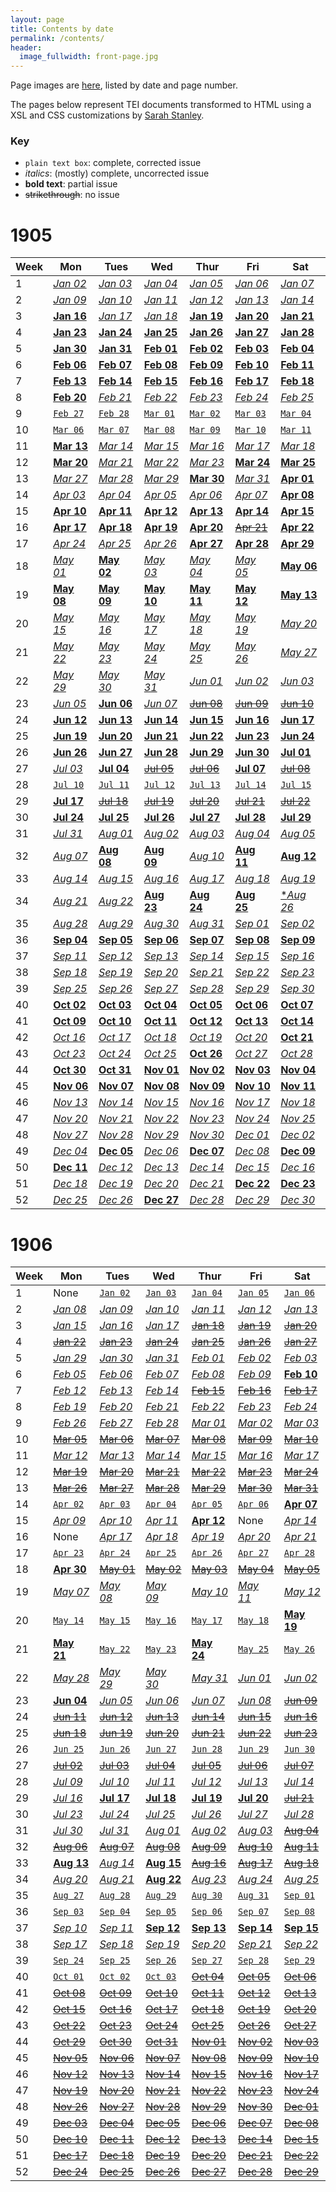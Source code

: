 ```yaml
---
layout: page
title: Contents by date
permalink: /contents/
header:
  image_fullwidth: front-page.jpg
---
```

Page images are [here](https://github.com/dig-eg-gaz/page-images), listed by date and page number.

The pages below represent TEI documents transformed to HTML using a XSL and CSS customizations by [Sarah Stanley](https://github.com/scstanley7).

### Key
- `plain text box`: complete, corrected issue
- *italics*: (mostly) complete, uncorrected issue
- **bold text**: partial issue
- ~~strikethrough~~: no issue

# 1905

Week|Mon|Tues|Wed|Thur|Fri|Sat
---|---|---|---|---|---|---
1|[*Jan 02*](https://cdn.rawgit.com/dig-eg-gaz/content/master/1905-01-02.xml)|[*Jan 03*](https://cdn.rawgit.com/dig-eg-gaz/content/master/1905-01-03.xml)|[*Jan 04*](https://cdn.rawgit.com/dig-eg-gaz/content/master/1905-01-04.xml)|[*Jan 05*](https://cdn.rawgit.com/dig-eg-gaz/content/master/1905-01-05.xml)|[*Jan 06*](https://cdn.rawgit.com/dig-eg-gaz/content/master/1905-01-06.xml)|[*Jan 07*](https://cdn.rawgit.com/dig-eg-gaz/content/master/1905-01-07.xml)
2|[*Jan 09*](https://cdn.rawgit.com/dig-eg-gaz/content/master/1905-01-09.xml)|[*Jan 10*](https://cdn.rawgit.com/dig-eg-gaz/content/master/1905-01-10.xml)|[*Jan 11*](https://cdn.rawgit.com/dig-eg-gaz/content/master/1905-01-11.xml)|[*Jan 12*](https://cdn.rawgit.com/dig-eg-gaz/content/master/1905-01-12.xml)|[*Jan 13*](https://cdn.rawgit.com/dig-eg-gaz/content/master/1905-01-13.xml)|[*Jan 14*](https://cdn.rawgit.com/dig-eg-gaz/content/master/1905-01-14.xml)
3|[**Jan 16**](https://cdn.rawgit.com/dig-eg-gaz/content/master/1905-01-16.xml)|[*Jan 17*](https://cdn.rawgit.com/dig-eg-gaz/content/master/1905-01-17.xml)|[*Jan 18*](https://cdn.rawgit.com/dig-eg-gaz/content/master/1905-01-18.xml)|[**Jan 19**](https://cdn.rawgit.com/dig-eg-gaz/content/master/1905-01-19.xml)|[**Jan 20**](https://cdn.rawgit.com/dig-eg-gaz/content/master/1905-01-20.xml)|[**Jan 21**](https://cdn.rawgit.com/dig-eg-gaz/content/master/1905-01-21.xml)
4|[**Jan 23**](https://cdn.rawgit.com/dig-eg-gaz/content/master/1905-01-23.xml)|[**Jan 24**](https://cdn.rawgit.com/dig-eg-gaz/content/master/1905-01-24.xml)|[**Jan 25**](https://cdn.rawgit.com/dig-eg-gaz/content/master/1905-01-25.xml)|[**Jan 26**](https://cdn.rawgit.com/dig-eg-gaz/content/master/1905-01-26.xml)|[**Jan 27**](https://cdn.rawgit.com/dig-eg-gaz/content/master/1905-01-27.xml)|[**Jan 28**](https://cdn.rawgit.com/dig-eg-gaz/content/master/1905-01-28.xml)
5|[**Jan 30**](https://cdn.rawgit.com/dig-eg-gaz/content/master/1905-01-30.xml)|[**Jan 31**](https://cdn.rawgit.com/dig-eg-gaz/content/master/1905-01-31.xml)|[**Feb 01**](https://cdn.rawgit.com/dig-eg-gaz/content/master/1905-02-01.xml)|[**Feb 02**](https://cdn.rawgit.com/dig-eg-gaz/content/master/1905-02-02.xml)|[**Feb 03**](https://cdn.rawgit.com/dig-eg-gaz/content/master/1905-02-03.xml)|[**Feb 04**](https://cdn.rawgit.com/dig-eg-gaz/content/master/1905-02-04.xml)
6|[**Feb 06**](https://cdn.rawgit.com/dig-eg-gaz/content/master/1905-02-06.xml)|[**Feb 07**](https://cdn.rawgit.com/dig-eg-gaz/content/master/1905-02-07.xml)|[**Feb 08**](https://cdn.rawgit.com/dig-eg-gaz/content/master/1905-02-08.xml)|[**Feb 09**](https://cdn.rawgit.com/dig-eg-gaz/content/master/1905-02-09.xml)|[**Feb 10**](https://cdn.rawgit.com/dig-eg-gaz/content/master/1905-02-10.xml)|[**Feb 11**](https://cdn.rawgit.com/dig-eg-gaz/content/master/1905-02-11.xml)
7|[**Feb 13**](https://cdn.rawgit.com/dig-eg-gaz/content/master/1905-02-13.xml)|[**Feb 14**](https://cdn.rawgit.com/dig-eg-gaz/content/master/1905-02-14.xml)|[**Feb 15**](https://cdn.rawgit.com/dig-eg-gaz/content/master/1905-02-15.xml)|[**Feb 16**](https://cdn.rawgit.com/dig-eg-gaz/content/master/1905-02-16.xml)|[**Feb 17**](https://cdn.rawgit.com/dig-eg-gaz/content/master/1905-02-17.xml)|[**Feb 18**](https://cdn.rawgit.com/dig-eg-gaz/content/master/1905-02-18.xml)
8|[**Feb 20**](https://cdn.rawgit.com/dig-eg-gaz/content/master/1905-02-20.xml)|[*Feb 21*](https://cdn.rawgit.com/dig-eg-gaz/content/master/1905-02-21.xml)|[*Feb 22*](https://cdn.rawgit.com/dig-eg-gaz/content/master/1905-02-22.xml)|[*Feb 23*](https://cdn.rawgit.com/dig-eg-gaz/content/master/1905-02-23.xml)|[*Feb 24*](https://cdn.rawgit.com/dig-eg-gaz/content/master/1905-02-24.xml)|[*Feb 25*](https://cdn.rawgit.com/dig-eg-gaz/content/master/1905-02-25.xml)
9|[`Feb 27`](https://cdn.rawgit.com/dig-eg-gaz/content/master/1905-02-27.xml)|[`Feb 28`](https://cdn.rawgit.com/dig-eg-gaz/content/master/1905-02-28.xml)|[`Mar 01`](https://cdn.rawgit.com/dig-eg-gaz/content/master/1905-03-01.xml)|[`Mar 02`](https://cdn.rawgit.com/dig-eg-gaz/content/master/1905-03-02.xml)|[`Mar 03`](https://cdn.rawgit.com/dig-eg-gaz/content/master/1905-03-03.xml)|[`Mar 04`](https://cdn.rawgit.com/dig-eg-gaz/content/master/1905-03-04.xml)
10|[`Mar 06`](https://cdn.rawgit.com/dig-eg-gaz/content/master/1905-03-06.xml)|[`Mar 07`](https://cdn.rawgit.com/dig-eg-gaz/content/master/1905-03-07.xml)|[`Mar 08`](https://cdn.rawgit.com/dig-eg-gaz/content/master/1905-03-08.xml)|[`Mar 09`](https://cdn.rawgit.com/dig-eg-gaz/content/master/1905-03-09.xml)|[`Mar 10`](https://cdn.rawgit.com/dig-eg-gaz/content/master/1905-03-10.xml)|[`Mar 11`](https://cdn.rawgit.com/dig-eg-gaz/content/master/1905-03-11.xml)
11|[**Mar 13**](https://cdn.rawgit.com/dig-eg-gaz/content/master/1905-03-13.xml)|[*Mar 14*](https://cdn.rawgit.com/dig-eg-gaz/content/master/1905-03-14.xml)|[*Mar 15*](https://cdn.rawgit.com/dig-eg-gaz/content/master/1905-03-15.xml)|[*Mar 16*](https://cdn.rawgit.com/dig-eg-gaz/content/master/1905-03-16.xml)|[*Mar 17*](https://cdn.rawgit.com/dig-eg-gaz/content/master/1905-03-17.xml)|[*Mar 18*](https://cdn.rawgit.com/dig-eg-gaz/content/master/1905-03-18.xml)
12|[**Mar 20**](https://cdn.rawgit.com/dig-eg-gaz/content/master/1905-03-20.xml)|[*Mar 21*](https://cdn.rawgit.com/dig-eg-gaz/content/master/1905-03-21.xml)|[*Mar 22*](https://cdn.rawgit.com/dig-eg-gaz/content/master/1905-03-22.xml)|[*Mar 23*](https://cdn.rawgit.com/dig-eg-gaz/content/master/1905-03-23.xml)|[**Mar 24**](https://cdn.rawgit.com/dig-eg-gaz/content/master/1905-03-24.xml)|[**Mar 25**](https://cdn.rawgit.com/dig-eg-gaz/content/master/1905-03-25.xml)
13|[*Mar 27*](https://cdn.rawgit.com/dig-eg-gaz/content/master/1905-03-27.xml)|[*Mar 28*](https://cdn.rawgit.com/dig-eg-gaz/content/master/1905-03-28.xml)|[*Mar 29*](https://cdn.rawgit.com/dig-eg-gaz/content/master/1905-03-29.xml)|[**Mar 30**](https://cdn.rawgit.com/dig-eg-gaz/content/master/1905-03-30.xml)|[*Mar 31*](https://cdn.rawgit.com/dig-eg-gaz/content/master/1905-03-31.xml)|[**Apr 01**](https://cdn.rawgit.com/dig-eg-gaz/content/master/1905-04-01.xml)
14|[*Apr 03*](https://cdn.rawgit.com/dig-eg-gaz/content/master/1905-04-03.xml)|[*Apr 04*](https://cdn.rawgit.com/dig-eg-gaz/content/master/1905-04-04.xml)|[*Apr 05*](https://cdn.rawgit.com/dig-eg-gaz/content/master/1905-04-05.xml)|[*Apr 06*](https://cdn.rawgit.com/dig-eg-gaz/content/master/1905-04-06.xml)|[*Apr 07*](https://cdn.rawgit.com/dig-eg-gaz/content/master/1905-04-07.xml)|[**Apr 08**](https://cdn.rawgit.com/dig-eg-gaz/content/master/1905-04-08.xml)
15|[**Apr 10**](https://cdn.rawgit.com/dig-eg-gaz/content/master/1905-04-10.xml)|[**Apr 11**](https://cdn.rawgit.com/dig-eg-gaz/content/master/1905-04-11.xml)|[**Apr 12**](https://cdn.rawgit.com/dig-eg-gaz/content/master/1905-04-12.xml)|[**Apr 13**](https://cdn.rawgit.com/dig-eg-gaz/content/master/1905-04-13.xml)|[**Apr 14**](https://cdn.rawgit.com/dig-eg-gaz/content/master/1905-04-14.xml)|[**Apr 15**](https://cdn.rawgit.com/dig-eg-gaz/content/master/1905-04-15.xml)
16|[**Apr 17**](https://cdn.rawgit.com/dig-eg-gaz/content/master/1905-04-17.xml)|[**Apr 18**](https://cdn.rawgit.com/dig-eg-gaz/content/master/1905-04-18.xml)|[**Apr 19**](https://cdn.rawgit.com/dig-eg-gaz/content/master/1905-04-19.xml)|[**Apr 20**](https://cdn.rawgit.com/dig-eg-gaz/content/master/1905-04-20.xml)|[~~Apr 21~~](https://cdn.rawgit.com/dig-eg-gaz/content/master/1905-04-21.xml)|[**Apr 22**](https://cdn.rawgit.com/dig-eg-gaz/content/master/1905-04-22.xml)
17|[*Apr 24*](https://cdn.rawgit.com/dig-eg-gaz/content/master/1905-04-24.xml)|[*Apr 25*](https://cdn.rawgit.com/dig-eg-gaz/content/master/1905-04-25.xml)|[*Apr 26*](https://cdn.rawgit.com/dig-eg-gaz/content/master/1905-04-26.xml)|[**Apr 27**](https://cdn.rawgit.com/dig-eg-gaz/content/master/1905-04-27.xml)|[**Apr 28**](https://cdn.rawgit.com/dig-eg-gaz/content/master/1905-04-28.xml)|[**Apr 29**](https://cdn.rawgit.com/dig-eg-gaz/content/master/1905-04-29.xml)
18|[*May 01*](https://cdn.rawgit.com/dig-eg-gaz/content/master/1905-05-01.xml)|[**May 02**](https://cdn.rawgit.com/dig-eg-gaz/content/master/1905-05-02.xml)|[*May 03*](https://cdn.rawgit.com/dig-eg-gaz/content/master/1905-05-03.xml)|[*May 04*](https://cdn.rawgit.com/dig-eg-gaz/content/master/1905-05-04.xml)|[*May 05*](https://cdn.rawgit.com/dig-eg-gaz/content/master/1905-05-05.xml)|[**May 06**](https://cdn.rawgit.com/dig-eg-gaz/content/master/1905-05-06.xml)
19|[**May 08**](https://cdn.rawgit.com/dig-eg-gaz/content/master/1905-05-08.xml)|[**May 09**](https://cdn.rawgit.com/dig-eg-gaz/content/master/1905-05-09.xml)|[**May 10**](https://cdn.rawgit.com/dig-eg-gaz/content/master/1905-05-10.xml)|[**May 11**](https://cdn.rawgit.com/dig-eg-gaz/content/master/1905-05-11.xml)|[**May 12**](https://cdn.rawgit.com/dig-eg-gaz/content/master/1905-05-12.xml)|[**May 13**](https://cdn.rawgit.com/dig-eg-gaz/content/master/1905-05-13.xml)
20|[*May 15*](https://cdn.rawgit.com/dig-eg-gaz/content/master/1905-05-15.xml)|[*May 16*](https://cdn.rawgit.com/dig-eg-gaz/content/master/1905-05-16.xml)|[*May 17*](https://cdn.rawgit.com/dig-eg-gaz/content/master/1905-05-17.xml)|[*May 18*](https://cdn.rawgit.com/dig-eg-gaz/content/master/1905-05-18.xml)|[*May 19*](https://cdn.rawgit.com/dig-eg-gaz/content/master/1905-05-19.xml)|[*May 20*](https://cdn.rawgit.com/dig-eg-gaz/content/master/1905-05-20.xml)
21|[*May 22*](https://cdn.rawgit.com/dig-eg-gaz/content/master/1905-05-22.xml)|[*May 23*](https://cdn.rawgit.com/dig-eg-gaz/content/master/1905-05-23.xml)|[*May 24*](https://cdn.rawgit.com/dig-eg-gaz/content/master/1905-05-24.xml)|[*May 25*](https://cdn.rawgit.com/dig-eg-gaz/content/master/1905-05-25.xml)|[*May 26*](https://cdn.rawgit.com/dig-eg-gaz/content/master/1905-05-26.xml)|[*May 27*](https://cdn.rawgit.com/dig-eg-gaz/content/master/1905-05-27.xml)
22|[*May 29*](https://cdn.rawgit.com/dig-eg-gaz/content/master/1905-05-29.xml)|[*May 30*](https://cdn.rawgit.com/dig-eg-gaz/content/master/1905-05-30.xml)|[*May 31*](https://cdn.rawgit.com/dig-eg-gaz/content/master/1905-05-31.xml)|[*Jun 01*](https://cdn.rawgit.com/dig-eg-gaz/content/master/1905-06-01.xml)|[*Jun 02*](https://cdn.rawgit.com/dig-eg-gaz/content/master/1905-06-02.xml)|[*Jun 03*](https://cdn.rawgit.com/dig-eg-gaz/content/master/1905-06-03.xml)
23|[*Jun 05*](https://cdn.rawgit.com/dig-eg-gaz/content/master/1905-06-05.xml)|[**Jun 06**](https://cdn.rawgit.com/dig-eg-gaz/content/master/1905-06-06.xml)|[*Jun 07*](https://cdn.rawgit.com/dig-eg-gaz/content/master/1905-06-07.xml)|[~~Jun 08~~](https://cdn.rawgit.com/dig-eg-gaz/content/master/1905-06-08.xml)|[~~Jun 09~~](https://cdn.rawgit.com/dig-eg-gaz/content/master/1905-06-09.xml)|[~~Jun 10~~](https://cdn.rawgit.com/dig-eg-gaz/content/master/1905-06-10.xml)
24|[**Jun 12**](https://cdn.rawgit.com/dig-eg-gaz/content/master/1905-06-12.xml)|[**Jun 13**](https://cdn.rawgit.com/dig-eg-gaz/content/master/1905-06-13.xml)|[**Jun 14**](https://cdn.rawgit.com/dig-eg-gaz/content/master/1905-06-14.xml)|[**Jun 15**](https://cdn.rawgit.com/dig-eg-gaz/content/master/1905-06-15.xml)|[**Jun 16**](https://cdn.rawgit.com/dig-eg-gaz/content/master/1905-06-16.xml)|[**Jun 17**](https://cdn.rawgit.com/dig-eg-gaz/content/master/1905-06-17.xml)
25|[**Jun 19**](https://cdn.rawgit.com/dig-eg-gaz/content/master/1905-06-19.xml)|[**Jun 20**](https://cdn.rawgit.com/dig-eg-gaz/content/master/1905-06-20.xml)|[**Jun 21**](https://cdn.rawgit.com/dig-eg-gaz/content/master/1905-06-21.xml)|[**Jun 22**](https://cdn.rawgit.com/dig-eg-gaz/content/master/1905-06-22.xml)|[**Jun 23**](https://cdn.rawgit.com/dig-eg-gaz/content/master/1905-06-23.xml)|[**Jun 24**](https://cdn.rawgit.com/dig-eg-gaz/content/master/1905-06-24.xml)
26|[**Jun 26**](https://cdn.rawgit.com/dig-eg-gaz/content/master/1905-06-26.xml)|[**Jun 27**](https://cdn.rawgit.com/dig-eg-gaz/content/master/1905-06-27.xml)|[**Jun 28**](https://cdn.rawgit.com/dig-eg-gaz/content/master/1905-06-28.xml)|[**Jun 29**](https://cdn.rawgit.com/dig-eg-gaz/content/master/1905-06-29.xml)|[**Jun 30**](https://cdn.rawgit.com/dig-eg-gaz/content/master/1905-06-30.xml)|[**Jul 01**](https://cdn.rawgit.com/dig-eg-gaz/content/master/1905-07-01.xml)
27|[*Jul 03*](https://cdn.rawgit.com/dig-eg-gaz/content/master/1905-07-03.xml)|[**Jul 04**](https://cdn.rawgit.com/dig-eg-gaz/content/master/1905-07-04.xml)|[~~Jul 05~~](https://cdn.rawgit.com/dig-eg-gaz/content/master/1905-07-05.xml)|[~~Jul 06~~](https://cdn.rawgit.com/dig-eg-gaz/content/master/1905-07-06.xml)|[**Jul 07**](https://cdn.rawgit.com/dig-eg-gaz/content/master/1905-07-07.xml)|[~~Jul 08~~](https://cdn.rawgit.com/dig-eg-gaz/content/master/1905-07-08.xml)
28|[`Jul 10`](https://cdn.rawgit.com/dig-eg-gaz/content/master/1905-07-10.xml)|[`Jul 11`](https://cdn.rawgit.com/dig-eg-gaz/content/master/1905-07-11.xml)|[`Jul 12`](https://cdn.rawgit.com/dig-eg-gaz/content/master/1905-07-12.xml)|[`Jul 13`](https://cdn.rawgit.com/dig-eg-gaz/content/master/1905-07-13.xml)|[`Jul 14`](https://cdn.rawgit.com/dig-eg-gaz/content/master/1905-07-14.xml)|[`Jul 15`](https://cdn.rawgit.com/dig-eg-gaz/content/master/1905-07-15.xml)
29|[**Jul 17**](https://cdn.rawgit.com/dig-eg-gaz/content/master/1905-07-17.xml)|[~~Jul 18~~](https://cdn.rawgit.com/dig-eg-gaz/content/master/1905-07-18.xml)|[~~Jul 19~~](https://cdn.rawgit.com/dig-eg-gaz/content/master/1905-07-19.xml)|[~~Jul 20~~](https://cdn.rawgit.com/dig-eg-gaz/content/master/1905-07-20.xml)|[~~Jul 21~~](https://cdn.rawgit.com/dig-eg-gaz/content/master/1905-07-21.xml)|[~~Jul 22~~](https://cdn.rawgit.com/dig-eg-gaz/content/master/1905-07-22.xml)
30|[**Jul 24**](https://cdn.rawgit.com/dig-eg-gaz/content/master/1905-07-24.xml)|[**Jul 25**](https://cdn.rawgit.com/dig-eg-gaz/content/master/1905-07-25.xml)|[**Jul 26**](https://cdn.rawgit.com/dig-eg-gaz/content/master/1905-07-26.xml)|[**Jul 27**](https://cdn.rawgit.com/dig-eg-gaz/content/master/1905-07-27.xml)|[**Jul 28**](https://cdn.rawgit.com/dig-eg-gaz/content/master/1905-07-28.xml)|[**Jul 29**](https://cdn.rawgit.com/dig-eg-gaz/content/master/1905-07-29.xml)
31|[*Jul 31*](https://cdn.rawgit.com/dig-eg-gaz/content/master/1905-07-31.xml)|[*Aug 01*](https://cdn.rawgit.com/dig-eg-gaz/content/master/1905-08-01.xml)|[*Aug 02*](https://cdn.rawgit.com/dig-eg-gaz/content/master/1905-08-02.xml)|[*Aug 03*](https://cdn.rawgit.com/dig-eg-gaz/content/master/1905-08-03.xml)|[*Aug 04*](https://cdn.rawgit.com/dig-eg-gaz/content/master/1905-08-04.xml)|[*Aug 05*](https://cdn.rawgit.com/dig-eg-gaz/content/master/1905-08-05.xml)
32|[*Aug 07*](https://cdn.rawgit.com/dig-eg-gaz/content/master/1905-08-07.xml)|[**Aug 08**](https://cdn.rawgit.com/dig-eg-gaz/content/master/1905-08-08.xml)|[**Aug 09**](https://cdn.rawgit.com/dig-eg-gaz/content/master/1905-08-09.xml)|[*Aug 10*](https://cdn.rawgit.com/dig-eg-gaz/content/master/1905-08-10.xml)|[**Aug 11**](https://cdn.rawgit.com/dig-eg-gaz/content/master/1905-08-11.xml)|[**Aug 12**](https://cdn.rawgit.com/dig-eg-gaz/content/master/1905-08-12.xml)
33|[*Aug 14*](https://cdn.rawgit.com/dig-eg-gaz/content/master/1905-08-14.xml)|[*Aug 15*](https://cdn.rawgit.com/dig-eg-gaz/content/master/1905-08-15.xml)|[*Aug 16*](https://cdn.rawgit.com/dig-eg-gaz/content/master/1905-08-16.xml)|[*Aug 17*](https://cdn.rawgit.com/dig-eg-gaz/content/master/1905-08-17.xml)|[*Aug 18*](https://cdn.rawgit.com/dig-eg-gaz/content/master/1905-08-18.xml)|[*Aug 19*](https://cdn.rawgit.com/dig-eg-gaz/content/master/1905-08-19.xml)
34|[*Aug 21*](https://cdn.rawgit.com/dig-eg-gaz/content/master/1905-08-21.xml)|[*Aug 22*](https://cdn.rawgit.com/dig-eg-gaz/content/master/1905-08-22.xml)|[**Aug 23**](https://cdn.rawgit.com/dig-eg-gaz/content/master/1905-08-23.xml)|[**Aug 24**](https://cdn.rawgit.com/dig-eg-gaz/content/master/1905-08-24.xml)|[**Aug 25**](https://cdn.rawgit.com/dig-eg-gaz/content/master/1905-08-25.xml)|[**Aug 26*](https://cdn.rawgit.com/dig-eg-gaz/content/master/1905-08-26.xml)
35|[*Aug 28*](https://cdn.rawgit.com/dig-eg-gaz/content/master/1905-08-28.xml)|[*Aug 29*](https://cdn.rawgit.com/dig-eg-gaz/content/master/1905-08-29.xml)|[*Aug 30*](https://cdn.rawgit.com/dig-eg-gaz/content/master/1905-08-30.xml)|[*Aug 31*](https://cdn.rawgit.com/dig-eg-gaz/content/master/1905-08-31.xml)|[*Sep 01*](https://cdn.rawgit.com/dig-eg-gaz/content/master/1905-09-01.xml)|[*Sep 02*](https://cdn.rawgit.com/dig-eg-gaz/content/master/1905-09-02.xml)
36|[**Sep 04**](https://cdn.rawgit.com/dig-eg-gaz/content/master/1905-09-04.xml)|[**Sep 05**](https://cdn.rawgit.com/dig-eg-gaz/content/master/1905-09-05.xml)|[**Sep 06**](https://cdn.rawgit.com/dig-eg-gaz/content/master/1905-09-06.xml)|[**Sep 07**](https://cdn.rawgit.com/dig-eg-gaz/content/master/1905-09-07.xml)|[**Sep 08**](https://cdn.rawgit.com/dig-eg-gaz/content/master/1905-09-08.xml)|[**Sep 09**](https://cdn.rawgit.com/dig-eg-gaz/content/master/1905-09-09.xml)
37|[*Sep 11*](https://cdn.rawgit.com/dig-eg-gaz/content/master/1905-09-11.xml)|[*Sep 12*](https://cdn.rawgit.com/dig-eg-gaz/content/master/1905-09-12.xml)|[*Sep 13*](https://cdn.rawgit.com/dig-eg-gaz/content/master/1905-09-13.xml)|[*Sep 14*](https://cdn.rawgit.com/dig-eg-gaz/content/master/1905-09-14.xml)|[*Sep 15*](https://cdn.rawgit.com/dig-eg-gaz/content/master/1905-09-15.xml)|[*Sep 16*](https://cdn.rawgit.com/dig-eg-gaz/content/master/1905-09-16.xml)
38|[*Sep 18*](https://cdn.rawgit.com/dig-eg-gaz/content/master/1905-09-18.xml)|[*Sep 19*](https://cdn.rawgit.com/dig-eg-gaz/content/master/1905-09-19.xml)|[*Sep 20*](https://cdn.rawgit.com/dig-eg-gaz/content/master/1905-09-20.xml)|[*Sep 21*](https://cdn.rawgit.com/dig-eg-gaz/content/master/1905-09-21.xml)|[*Sep 22*](https://cdn.rawgit.com/dig-eg-gaz/content/master/1905-09-22.xml)|[*Sep 23*](https://cdn.rawgit.com/dig-eg-gaz/content/master/1905-09-23.xml)
39|[*Sep 25*](https://cdn.rawgit.com/dig-eg-gaz/content/master/1905-09-25.xml)|[*Sep 26*](https://cdn.rawgit.com/dig-eg-gaz/content/master/1905-09-26.xml)|[*Sep 27*](https://cdn.rawgit.com/dig-eg-gaz/content/master/1905-09-27.xml)|[*Sep 28*](https://cdn.rawgit.com/dig-eg-gaz/content/master/1905-09-28.xml)|[*Sep 29*](https://cdn.rawgit.com/dig-eg-gaz/content/master/1905-09-29.xml)|[*Sep 30*](https://cdn.rawgit.com/dig-eg-gaz/content/master/1905-09-30.xml)
40|[**Oct 02**](https://cdn.rawgit.com/dig-eg-gaz/content/master/1905-10-02.xml)|[**Oct 03**](https://cdn.rawgit.com/dig-eg-gaz/content/master/1905-10-03.xml)|[**Oct 04**](https://cdn.rawgit.com/dig-eg-gaz/content/master/1905-10-04.xml)|[**Oct 05**](https://cdn.rawgit.com/dig-eg-gaz/content/master/1905-10-05.xml)|[**Oct 06**](https://cdn.rawgit.com/dig-eg-gaz/content/master/1905-10-06.xml)|[**Oct 07**](https://cdn.rawgit.com/dig-eg-gaz/content/master/1905-10-07.xml)
41|[**Oct 09**](https://cdn.rawgit.com/dig-eg-gaz/content/master/1905-10-09.xml)|[**Oct 10**](https://cdn.rawgit.com/dig-eg-gaz/content/master/1905-10-10.xml)|[**Oct 11**](https://cdn.rawgit.com/dig-eg-gaz/content/master/1905-10-11.xml)|[**Oct 12**](https://cdn.rawgit.com/dig-eg-gaz/content/master/1905-10-12.xml)|[**Oct 13**](https://cdn.rawgit.com/dig-eg-gaz/content/master/1905-10-13.xml)|[**Oct 14**](https://cdn.rawgit.com/dig-eg-gaz/content/master/1905-10-14.xml)
42|[*Oct 16*](https://cdn.rawgit.com/dig-eg-gaz/content/master/1905-10-16.xml)|[*Oct 17*](https://cdn.rawgit.com/dig-eg-gaz/content/master/1905-10-17.xml)|[*Oct 18*](https://cdn.rawgit.com/dig-eg-gaz/content/master/1905-10-18.xml)|[*Oct 19*](https://cdn.rawgit.com/dig-eg-gaz/content/master/1905-10-19.xml)|[*Oct 20*](https://cdn.rawgit.com/dig-eg-gaz/content/master/1905-10-20.xml)|[**Oct 21**](https://cdn.rawgit.com/dig-eg-gaz/content/master/1905-10-21.xml)
43|[*Oct 23*](https://cdn.rawgit.com/dig-eg-gaz/content/master/1905-10-23.xml)|[*Oct 24*](https://cdn.rawgit.com/dig-eg-gaz/content/master/1905-10-24.xml)|[*Oct 25*](https://cdn.rawgit.com/dig-eg-gaz/content/master/1905-10-25.xml)|[**Oct 26**](https://cdn.rawgit.com/dig-eg-gaz/content/master/1905-10-26.xml)|[*Oct 27*](https://cdn.rawgit.com/dig-eg-gaz/content/master/1905-10-27.xml)|[*Oct 28*](https://cdn.rawgit.com/dig-eg-gaz/content/master/1905-10-28.xml)
44|[**Oct 30**](https://cdn.rawgit.com/dig-eg-gaz/content/master/1905-10-30.xml)|[**Oct 31**](https://cdn.rawgit.com/dig-eg-gaz/content/master/1905-10-31.xml)|[**Nov 01**](https://cdn.rawgit.com/dig-eg-gaz/content/master/1905-11-01.xml)|[**Nov 02**](https://cdn.rawgit.com/dig-eg-gaz/content/master/1905-11-02.xml)|[**Nov 03**](https://cdn.rawgit.com/dig-eg-gaz/content/master/1905-11-03.xml)|[**Nov 04**](https://cdn.rawgit.com/dig-eg-gaz/content/master/1905-11-04.xml)
45|[**Nov 06**](https://cdn.rawgit.com/dig-eg-gaz/content/master/1905-11-06.xml)|[**Nov 07**](https://cdn.rawgit.com/dig-eg-gaz/content/master/1905-11-07.xml)|[**Nov 08**](https://cdn.rawgit.com/dig-eg-gaz/content/master/1905-11-08.xml)|[**Nov 09**](https://cdn.rawgit.com/dig-eg-gaz/content/master/1905-11-09.xml)|[**Nov 10**](https://cdn.rawgit.com/dig-eg-gaz/content/master/1905-11-10.xml)|[**Nov 11**](https://cdn.rawgit.com/dig-eg-gaz/content/master/1905-11-11.xml)
46|[*Nov 13*](https://cdn.rawgit.com/dig-eg-gaz/content/master/1905-11-13.xml)|[*Nov 14*](https://cdn.rawgit.com/dig-eg-gaz/content/master/1905-11-14.xml)|[*Nov 15*](https://cdn.rawgit.com/dig-eg-gaz/content/master/1905-11-15.xml)|[*Nov 16*](https://cdn.rawgit.com/dig-eg-gaz/content/master/1905-11-16.xml)|[*Nov 17*](https://cdn.rawgit.com/dig-eg-gaz/content/master/1905-11-17.xml)|[*Nov 18*](https://cdn.rawgit.com/dig-eg-gaz/content/master/1905-11-18.xml)
47|[*Nov 20*](https://cdn.rawgit.com/dig-eg-gaz/content/master/1905-11-20.xml)|[*Nov 21*](https://cdn.rawgit.com/dig-eg-gaz/content/master/1905-11-21.xml)|[*Nov 22*](https://cdn.rawgit.com/dig-eg-gaz/content/master/1905-11-22.xml)|[*Nov 23*](https://cdn.rawgit.com/dig-eg-gaz/content/master/1905-11-23.xml)|[*Nov 24*](https://cdn.rawgit.com/dig-eg-gaz/content/master/1905-11-24.xml)|[*Nov 25*](https://cdn.rawgit.com/dig-eg-gaz/content/master/1905-11-25.xml)
48|[*Nov 27*](https://cdn.rawgit.com/dig-eg-gaz/content/master/1905-11-27.xml)|[*Nov 28*](https://cdn.rawgit.com/dig-eg-gaz/content/master/1905-11-28.xml)|[*Nov 29*](https://cdn.rawgit.com/dig-eg-gaz/content/master/1905-11-29.xml)|[*Nov 30*](https://cdn.rawgit.com/dig-eg-gaz/content/master/1905-11-30.xml)|[*Dec 01*](https://cdn.rawgit.com/dig-eg-gaz/content/master/1905-12-01.xml)|[*Dec 02*](https://cdn.rawgit.com/dig-eg-gaz/content/master/1905-12-02.xml)
49|[*Dec 04*](https://cdn.rawgit.com/dig-eg-gaz/content/master/1905-12-04.xml)|[**Dec 05**](https://cdn.rawgit.com/dig-eg-gaz/content/master/1905-12-05.xml)|[*Dec 06*](https://cdn.rawgit.com/dig-eg-gaz/content/master/1905-12-06.xml)|[**Dec 07**](https://cdn.rawgit.com/dig-eg-gaz/content/master/1905-12-07.xml)|[*Dec 08*](https://cdn.rawgit.com/dig-eg-gaz/content/master/1905-12-08.xml)|[**Dec 09**](https://cdn.rawgit.com/dig-eg-gaz/content/master/1905-12-09.xml)
50|[**Dec 11**](https://cdn.rawgit.com/dig-eg-gaz/content/master/1905-12-11.xml)|[*Dec 12*](https://cdn.rawgit.com/dig-eg-gaz/content/master/1905-12-12.xml)|[*Dec 13*](https://cdn.rawgit.com/dig-eg-gaz/content/master/1905-12-13.xml)|[*Dec 14*](https://cdn.rawgit.com/dig-eg-gaz/content/master/1905-12-14.xml)|[*Dec 15*](https://cdn.rawgit.com/dig-eg-gaz/content/master/1905-12-15.xml)|[*Dec 16*](https://cdn.rawgit.com/dig-eg-gaz/content/master/1905-12-16.xml)
51|[*Dec 18*](https://cdn.rawgit.com/dig-eg-gaz/content/master/1905-12-18.xml)|[*Dec 19*](https://cdn.rawgit.com/dig-eg-gaz/content/master/1905-12-19.xml)|[*Dec 20*](https://cdn.rawgit.com/dig-eg-gaz/content/master/1905-12-20.xml)|[*Dec 21*](https://cdn.rawgit.com/dig-eg-gaz/content/master/1905-12-21.xml)|[**Dec 22**](https://cdn.rawgit.com/dig-eg-gaz/content/master/1905-12-22.xml)|[**Dec 23**](https://cdn.rawgit.com/dig-eg-gaz/content/master/1905-12-23.xml)
52|[*Dec 25*](https://cdn.rawgit.com/dig-eg-gaz/content/master/1905-12-25.xml)|[*Dec 26*](https://cdn.rawgit.com/dig-eg-gaz/content/master/1905-12-26.xml)|[**Dec 27**](https://cdn.rawgit.com/dig-eg-gaz/content/master/1905-12-27.xml)|[*Dec 28*](https://cdn.rawgit.com/dig-eg-gaz/content/master/1905-12-28.xml)|[*Dec 29*](https://cdn.rawgit.com/dig-eg-gaz/content/master/1905-12-29.xml)|[*Dec 30*](https://cdn.rawgit.com/dig-eg-gaz/content/master/1905-12-30.xml)

# 1906

Week|Mon|Tues|Wed|Thur|Fri|Sat
---|---|---|---|---|---|---
1|None|[`Jan 02`](https://cdn.rawgit.com/dig-eg-gaz/content/master/1906-01-02.xml)|[`Jan 03`](https://cdn.rawgit.com/dig-eg-gaz/content/master/1906-01-03.xml)|[`Jan 04`](https://cdn.rawgit.com/dig-eg-gaz/content/master/1906-01-04.xml)|[`Jan 05`](https://cdn.rawgit.com/dig-eg-gaz/content/master/1906-01-05.xml)|[`Jan 06`](https://cdn.rawgit.com/dig-eg-gaz/content/master/1906-01-06.xml)
2|[*Jan 08*](https://cdn.rawgit.com/dig-eg-gaz/content/master/1906-01-08.xml)|[*Jan 09*](https://cdn.rawgit.com/dig-eg-gaz/content/master/1906-01-09.xml)|[*Jan 10*](https://cdn.rawgit.com/dig-eg-gaz/content/master/1906-01-10.xml)|[*Jan 11*](https://cdn.rawgit.com/dig-eg-gaz/content/master/1906-01-11.xml)|[*Jan 12*](https://cdn.rawgit.com/dig-eg-gaz/content/master/1906-01-12.xml)|[*Jan 13*](https://cdn.rawgit.com/dig-eg-gaz/content/master/1906-01-13.xml)
3|[*Jan 15*](https://cdn.rawgit.com/dig-eg-gaz/content/master/1906-01-15.xml)|[*Jan 16*](https://cdn.rawgit.com/dig-eg-gaz/content/master/1906-01-16.xml)|[*Jan 17*](https://cdn.rawgit.com/dig-eg-gaz/content/master/1906-01-17.xml)|[~~Jan 18~~](https://cdn.rawgit.com/dig-eg-gaz/content/master/1906-01-18.xml)|[~~Jan 19~~](https://cdn.rawgit.com/dig-eg-gaz/content/master/1906-01-19.xml)|[~~Jan 20~~](https://cdn.rawgit.com/dig-eg-gaz/content/master/1906-01-20.xml)
4|[~~Jan 22~~](https://cdn.rawgit.com/dig-eg-gaz/content/master/1906-01-22.xml)|[~~Jan 23~~](https://cdn.rawgit.com/dig-eg-gaz/content/master/1906-01-23.xml)|[~~Jan 24~~](https://cdn.rawgit.com/dig-eg-gaz/content/master/1906-01-24.xml)|[~~Jan 25~~](https://cdn.rawgit.com/dig-eg-gaz/content/master/1906-01-25.xml)|[~~Jan 26~~](https://cdn.rawgit.com/dig-eg-gaz/content/master/1906-01-26.xml)|[~~Jan 27~~](https://cdn.rawgit.com/dig-eg-gaz/content/master/1906-01-27.xml)
5|[*Jan 29*](https://cdn.rawgit.com/dig-eg-gaz/content/master/1906-01-29.xml)|[*Jan 30*](https://cdn.rawgit.com/dig-eg-gaz/content/master/1906-01-30.xml)|[*Jan 31*](https://cdn.rawgit.com/dig-eg-gaz/content/master/1906-01-31.xml)|[*Feb 01*](https://cdn.rawgit.com/dig-eg-gaz/content/master/1906-02-01.xml)|[*Feb 02*](https://cdn.rawgit.com/dig-eg-gaz/content/master/1906-02-02.xml)|[*Feb 03*](https://cdn.rawgit.com/dig-eg-gaz/content/master/1906-02-03.xml)
6|[*Feb 05*](https://cdn.rawgit.com/dig-eg-gaz/content/master/1906-02-05.xml)|[*Feb 06*](https://cdn.rawgit.com/dig-eg-gaz/content/master/1906-02-06.xml)|[*Feb 07*](https://cdn.rawgit.com/dig-eg-gaz/content/master/1906-02-07.xml)|[*Feb 08*](https://cdn.rawgit.com/dig-eg-gaz/content/master/1906-02-08.xml)|[*Feb 09*](https://cdn.rawgit.com/dig-eg-gaz/content/master/1906-02-09.xml)|[**Feb 10**](https://cdn.rawgit.com/dig-eg-gaz/content/master/1906-02-10.xml)
7|[*Feb 12*](https://cdn.rawgit.com/dig-eg-gaz/content/master/1906-02-12.xml)|[*Feb 13*](https://cdn.rawgit.com/dig-eg-gaz/content/master/1906-02-13.xml)|[*Feb 14*](https://cdn.rawgit.com/dig-eg-gaz/content/master/1906-02-14.xml)|[~~Feb 15~~](https://cdn.rawgit.com/dig-eg-gaz/content/master/1906-02-15.xml)|[~~Feb 16~~](https://cdn.rawgit.com/dig-eg-gaz/content/master/1906-02-16.xml)|[~~Feb 17~~](https://cdn.rawgit.com/dig-eg-gaz/content/master/1906-02-17.xml)
8|[*Feb 19*](https://cdn.rawgit.com/dig-eg-gaz/content/master/1906-02-19.xml)|[*Feb 20*](https://cdn.rawgit.com/dig-eg-gaz/content/master/1906-02-20.xml)|[*Feb 21*](https://cdn.rawgit.com/dig-eg-gaz/content/master/1906-02-21.xml)|[*Feb 22*](https://cdn.rawgit.com/dig-eg-gaz/content/master/1906-02-22.xml)|[*Feb 23*](https://cdn.rawgit.com/dig-eg-gaz/content/master/1906-02-23.xml)|[*Feb 24*](https://cdn.rawgit.com/dig-eg-gaz/content/master/1906-02-24.xml)
9|[*Feb 26*](https://cdn.rawgit.com/dig-eg-gaz/content/master/1906-02-26.xml)|[*Feb 27*](https://cdn.rawgit.com/dig-eg-gaz/content/master/1906-02-27.xml)|[*Feb 28*](https://cdn.rawgit.com/dig-eg-gaz/content/master/1906-02-28.xml)|[*Mar 01*](https://cdn.rawgit.com/dig-eg-gaz/content/master/1906-03-01.xml)|[*Mar 02*](https://cdn.rawgit.com/dig-eg-gaz/content/master/1906-03-02.xml)|[*Mar 03*](https://cdn.rawgit.com/dig-eg-gaz/content/master/1906-03-03.xml)
10|[~~Mar 05~~](https://cdn.rawgit.com/dig-eg-gaz/content/master/1906-03-05.xml)|[~~Mar 06~~](https://cdn.rawgit.com/dig-eg-gaz/content/master/1906-03-06.xml)|[~~Mar 07~~](https://cdn.rawgit.com/dig-eg-gaz/content/master/1906-03-07.xml)|[~~Mar 08~~](https://cdn.rawgit.com/dig-eg-gaz/content/master/1906-03-08.xml)|[~~Mar 09~~](https://cdn.rawgit.com/dig-eg-gaz/content/master/1906-03-09.xml)|[~~Mar 10~~](https://cdn.rawgit.com/dig-eg-gaz/content/master/1906-03-10.xml)
11|[*Mar 12*](https://cdn.rawgit.com/dig-eg-gaz/content/master/1906-03-12.xml)|[*Mar 13*](https://cdn.rawgit.com/dig-eg-gaz/content/master/1906-03-13.xml)|[*Mar 14*](https://cdn.rawgit.com/dig-eg-gaz/content/master/1906-03-14.xml)|[*Mar 15*](https://cdn.rawgit.com/dig-eg-gaz/content/master/1906-03-15.xml)|[*Mar 16*](https://cdn.rawgit.com/dig-eg-gaz/content/master/1906-03-16.xml)|[*Mar 17*](https://cdn.rawgit.com/dig-eg-gaz/content/master/1906-03-17.xml)
12|[~~Mar 19~~](https://cdn.rawgit.com/dig-eg-gaz/content/master/1906-03-19.xml)|[~~Mar 20~~](https://cdn.rawgit.com/dig-eg-gaz/content/master/1906-03-20.xml)|[~~Mar 21~~](https://cdn.rawgit.com/dig-eg-gaz/content/master/1906-03-21.xml)|[~~Mar 22~~](https://cdn.rawgit.com/dig-eg-gaz/content/master/1906-03-22.xml)|[~~Mar 23~~](https://cdn.rawgit.com/dig-eg-gaz/content/master/1906-03-23.xml)|[~~Mar 24~~](https://cdn.rawgit.com/dig-eg-gaz/content/master/1906-03-24.xml)
13|[~~Mar 26~~](https://cdn.rawgit.com/dig-eg-gaz/content/master/1906-03-26.xml)|[~~Mar 27~~](https://cdn.rawgit.com/dig-eg-gaz/content/master/1906-03-27.xml)|[~~Mar 28~~](https://cdn.rawgit.com/dig-eg-gaz/content/master/1906-03-28.xml)|[~~Mar 29~~](https://cdn.rawgit.com/dig-eg-gaz/content/master/1906-03-29.xml)|[~~Mar 30~~](https://cdn.rawgit.com/dig-eg-gaz/content/master/1906-03-30.xml)|[~~Mar 31~~](https://cdn.rawgit.com/dig-eg-gaz/content/master/1906-03-31.xml)
14|[`Apr 02`](https://cdn.rawgit.com/dig-eg-gaz/content/master/1906-04-02.xml)|[`Apr 03`](https://cdn.rawgit.com/dig-eg-gaz/content/master/1906-04-03.xml)|[`Apr 04`](https://cdn.rawgit.com/dig-eg-gaz/content/master/1906-04-04.xml)|[`Apr 05`](https://cdn.rawgit.com/dig-eg-gaz/content/master/1906-04-05.xml)|[`Apr 06`](https://cdn.rawgit.com/dig-eg-gaz/content/master/1906-04-06.xml)|[**Apr 07**](https://cdn.rawgit.com/dig-eg-gaz/content/master/1906-04-07.xml)
15|[*Apr 09*](https://cdn.rawgit.com/dig-eg-gaz/content/master/1906-04-09.xml)|[*Apr 10*](https://cdn.rawgit.com/dig-eg-gaz/content/master/1906-04-10.xml)|[*Apr 11*](https://cdn.rawgit.com/dig-eg-gaz/content/master/1906-04-11.xml)|[**Apr 12**](https://cdn.rawgit.com/dig-eg-gaz/content/master/1906-04-12.xml)|None|[*Apr 14*](https://cdn.rawgit.com/dig-eg-gaz/content/master/1906-04-14.xml)
16|None|[*Apr 17*](https://cdn.rawgit.com/dig-eg-gaz/content/master/1906-04-17.xml)|[*Apr 18*](https://cdn.rawgit.com/dig-eg-gaz/content/master/1906-04-18.xml)|[*Apr 19*](https://cdn.rawgit.com/dig-eg-gaz/content/master/1906-04-19.xml)|[*Apr 20*](https://cdn.rawgit.com/dig-eg-gaz/content/master/1906-04-20.xml)|[*Apr 21*](https://cdn.rawgit.com/dig-eg-gaz/content/master/1906-04-21.xml)
17|[`Apr 23`](https://cdn.rawgit.com/dig-eg-gaz/content/master/1906-04-23.xml)|[`Apr 24`](https://cdn.rawgit.com/dig-eg-gaz/content/master/1906-04-24.xml)|[`Apr 25`](https://cdn.rawgit.com/dig-eg-gaz/content/master/1906-04-25.xml)|[`Apr 26`](https://cdn.rawgit.com/dig-eg-gaz/content/master/1906-04-26.xml)|[`Apr 27`](https://cdn.rawgit.com/dig-eg-gaz/content/master/1906-04-27.xml)|[`Apr 28`](https://cdn.rawgit.com/dig-eg-gaz/content/master/1906-04-28.xml)
18|[**Apr 30**](https://cdn.rawgit.com/dig-eg-gaz/content/master/1906-04-30.xml)|[~~May 01~~](https://cdn.rawgit.com/dig-eg-gaz/content/master/1906-05-01.xml)|[~~May 02~~](https://cdn.rawgit.com/dig-eg-gaz/content/master/1906-05-02.xml)|[~~May 03~~](https://cdn.rawgit.com/dig-eg-gaz/content/master/1906-05-03.xml)|[~~May 04~~](https://cdn.rawgit.com/dig-eg-gaz/content/master/1906-05-04.xml)|[~~May 05~~](https://cdn.rawgit.com/dig-eg-gaz/content/master/1906-05-05.xml)
19|[*May 07*](https://cdn.rawgit.com/dig-eg-gaz/content/master/1906-05-07.xml)|[*May 08*](https://cdn.rawgit.com/dig-eg-gaz/content/master/1906-05-08.xml)|[*May 09*](https://cdn.rawgit.com/dig-eg-gaz/content/master/1906-05-09.xml)|[*May 10*](https://cdn.rawgit.com/dig-eg-gaz/content/master/1906-05-10.xml)|[*May 11*](https://cdn.rawgit.com/dig-eg-gaz/content/master/1906-05-11.xml)|[*May 12*](https://cdn.rawgit.com/dig-eg-gaz/content/master/1906-05-12.xml)
20|[`May 14`](https://cdn.rawgit.com/dig-eg-gaz/content/master/1906-05-14.xml)|[`May 15`](https://cdn.rawgit.com/dig-eg-gaz/content/master/1906-05-15.xml)|[`May 16`](https://cdn.rawgit.com/dig-eg-gaz/content/master/1906-05-16.xml)|[`May 17`](https://cdn.rawgit.com/dig-eg-gaz/content/master/1906-05-17.xml)|[`May 18`](https://cdn.rawgit.com/dig-eg-gaz/content/master/1906-05-18.xml)|[**May 19**](https://cdn.rawgit.com/dig-eg-gaz/content/master/1906-05-19.xml)
21|[**May 21**](https://cdn.rawgit.com/dig-eg-gaz/content/master/1906-05-21.xml)|[`May 22`](https://cdn.rawgit.com/dig-eg-gaz/content/master/1906-05-22.xml)|[`May 23`](https://cdn.rawgit.com/dig-eg-gaz/content/master/1906-05-23.xml)|[**May 24**](https://cdn.rawgit.com/dig-eg-gaz/content/master/1906-05-24.xml)|[`May 25`](https://cdn.rawgit.com/dig-eg-gaz/content/master/1906-05-25.xml)|[`May 26`](https://cdn.rawgit.com/dig-eg-gaz/content/master/1906-05-26.xml)
22|[*May 28*](https://cdn.rawgit.com/dig-eg-gaz/content/master/1906-05-28.xml)|[*May 29*](https://cdn.rawgit.com/dig-eg-gaz/content/master/1906-05-29.xml)|[*May 30*](https://cdn.rawgit.com/dig-eg-gaz/content/master/1906-05-30.xml)|[*May 31*](https://cdn.rawgit.com/dig-eg-gaz/content/master/1906-05-31.xml)|[*Jun 01*](https://cdn.rawgit.com/dig-eg-gaz/content/master/1906-06-01.xml)|[*Jun 02*](https://cdn.rawgit.com/dig-eg-gaz/content/master/1906-06-02.xml)
23|[**Jun 04**](https://cdn.rawgit.com/dig-eg-gaz/content/master/1906-06-04.xml)|[*Jun 05*](https://cdn.rawgit.com/dig-eg-gaz/content/master/1906-06-05.xml)|[*Jun 06*](https://cdn.rawgit.com/dig-eg-gaz/content/master/1906-06-06.xml)|[*Jun 07*](https://cdn.rawgit.com/dig-eg-gaz/content/master/1906-06-07.xml)|[*Jun 08*](https://cdn.rawgit.com/dig-eg-gaz/content/master/1906-06-08.xml)|[~~Jun 09~~](https://cdn.rawgit.com/dig-eg-gaz/content/master/1906-06-09.xml)
24|[~~Jun 11~~](https://cdn.rawgit.com/dig-eg-gaz/content/master/1906-06-11.xml)|[~~Jun 12~~](https://cdn.rawgit.com/dig-eg-gaz/content/master/1906-06-12.xml)|[~~Jun 13~~](https://cdn.rawgit.com/dig-eg-gaz/content/master/1906-06-13.xml)|[~~Jun 14~~](https://cdn.rawgit.com/dig-eg-gaz/content/master/1906-06-14.xml)|[~~Jun 15~~](https://cdn.rawgit.com/dig-eg-gaz/content/master/1906-06-15.xml)|[~~Jun 16~~](https://cdn.rawgit.com/dig-eg-gaz/content/master/1906-06-16.xml)
25|[~~Jun 18~~](https://cdn.rawgit.com/dig-eg-gaz/content/master/1906-06-18.xml)|[~~Jun 19~~](https://cdn.rawgit.com/dig-eg-gaz/content/master/1906-06-19.xml)|[~~Jun 20~~](https://cdn.rawgit.com/dig-eg-gaz/content/master/1906-06-20.xml)|[~~Jun 21~~](https://cdn.rawgit.com/dig-eg-gaz/content/master/1906-06-21.xml)|[~~Jun 22~~](https://cdn.rawgit.com/dig-eg-gaz/content/master/1906-06-22.xml)|[~~Jun 23~~](https://cdn.rawgit.com/dig-eg-gaz/content/master/1906-06-23.xml)
26|[`Jun 25`](https://cdn.rawgit.com/dig-eg-gaz/content/master/1906-06-25.xml)|[`Jun 26`](https://cdn.rawgit.com/dig-eg-gaz/content/master/1906-06-26.xml)|[`Jun 27`](https://cdn.rawgit.com/dig-eg-gaz/content/master/1906-06-27.xml)|[`Jun 28`](https://cdn.rawgit.com/dig-eg-gaz/content/master/1906-06-28.xml)|[`Jun 29`](https://cdn.rawgit.com/dig-eg-gaz/content/master/1906-06-29.xml)|[`Jun 30`](https://cdn.rawgit.com/dig-eg-gaz/content/master/1906-06-30.xml)
27|[~~Jul 02~~](https://cdn.rawgit.com/dig-eg-gaz/content/master/1906-07-02.xml)|[~~Jul 03~~](https://cdn.rawgit.com/dig-eg-gaz/content/master/1906-07-03.xml)|[~~Jul 04~~](https://cdn.rawgit.com/dig-eg-gaz/content/master/1906-07-04.xml)|[~~Jul 05~~](https://cdn.rawgit.com/dig-eg-gaz/content/master/1906-07-05.xml)|[~~Jul 06~~](https://cdn.rawgit.com/dig-eg-gaz/content/master/1906-07-06.xml)|[~~Jul 07~~](https://cdn.rawgit.com/dig-eg-gaz/content/master/1906-07-07.xml)
28|[*Jul 09*](https://cdn.rawgit.com/dig-eg-gaz/content/master/1906-07-09.xml)|[*Jul 10*](https://cdn.rawgit.com/dig-eg-gaz/content/master/1906-07-10.xml)|[*Jul 11*](https://cdn.rawgit.com/dig-eg-gaz/content/master/1906-07-11.xml)|[*Jul 12*](https://cdn.rawgit.com/dig-eg-gaz/content/master/1906-07-12.xml)|[*Jul 13*](https://cdn.rawgit.com/dig-eg-gaz/content/master/1906-07-13.xml)|[*Jul 14*](https://cdn.rawgit.com/dig-eg-gaz/content/master/1906-07-14.xml)
29|[*Jul 16*](https://cdn.rawgit.com/dig-eg-gaz/content/master/1906-07-16.xml)|[**Jul 17**](https://cdn.rawgit.com/dig-eg-gaz/content/master/1906-07-17.xml)|[**Jul 18**](https://cdn.rawgit.com/dig-eg-gaz/content/master/1906-07-18.xml)|[**Jul 19**](https://cdn.rawgit.com/dig-eg-gaz/content/master/1906-07-19.xml)|[**Jul 20**](https://cdn.rawgit.com/dig-eg-gaz/content/master/1906-07-20.xml)|[~~Jul 21~~](https://cdn.rawgit.com/dig-eg-gaz/content/master/1906-07-21.xml)
30|[*Jul 23*](https://cdn.rawgit.com/dig-eg-gaz/content/master/1906-07-23.xml)|[*Jul 24*](https://cdn.rawgit.com/dig-eg-gaz/content/master/1906-07-24.xml)|[*Jul 25*](https://cdn.rawgit.com/dig-eg-gaz/content/master/1906-07-25.xml)|[*Jul 26*](https://cdn.rawgit.com/dig-eg-gaz/content/master/1906-07-26.xml)|[*Jul 27*](https://cdn.rawgit.com/dig-eg-gaz/content/master/1906-07-27.xml)|[*Jul 28*](https://cdn.rawgit.com/dig-eg-gaz/content/master/1906-07-28.xml)
31|[*Jul 30*](https://cdn.rawgit.com/dig-eg-gaz/content/master/1906-07-30.xml)|[*Jul 31*](https://cdn.rawgit.com/dig-eg-gaz/content/master/1906-07-31.xml)|[*Aug 01*](https://cdn.rawgit.com/dig-eg-gaz/content/master/1906-08-01.xml)|[*Aug 02*](https://cdn.rawgit.com/dig-eg-gaz/content/master/1906-08-02.xml)|[*Aug 03*](https://cdn.rawgit.com/dig-eg-gaz/content/master/1906-08-03.xml)|[~~Aug 04~~](https://cdn.rawgit.com/dig-eg-gaz/content/master/1906-08-04.xml)
32|[~~Aug 06~~](https://cdn.rawgit.com/dig-eg-gaz/content/master/1906-08-06.xml)|[~~Aug 07~~](https://cdn.rawgit.com/dig-eg-gaz/content/master/1906-08-07.xml)|[~~Aug 08~~](https://cdn.rawgit.com/dig-eg-gaz/content/master/1906-08-08.xml)|[~~Aug 09~~](https://cdn.rawgit.com/dig-eg-gaz/content/master/1906-08-09.xml)|[~~Aug 10~~](https://cdn.rawgit.com/dig-eg-gaz/content/master/1906-08-10.xml)|[~~Aug 11~~](https://cdn.rawgit.com/dig-eg-gaz/content/master/1906-08-11.xml)
33|[**Aug 13**](https://cdn.rawgit.com/dig-eg-gaz/content/master/1906-08-13.xml)|[*Aug 14*](https://cdn.rawgit.com/dig-eg-gaz/content/master/1906-08-14.xml)|[**Aug 15**](https://cdn.rawgit.com/dig-eg-gaz/content/master/1906-08-15.xml)|[~~Aug 16~~](https://cdn.rawgit.com/dig-eg-gaz/content/master/1906-08-16.xml)|[~~Aug 17~~](https://cdn.rawgit.com/dig-eg-gaz/content/master/1906-08-17.xml)|[~~Aug 18~~](https://cdn.rawgit.com/dig-eg-gaz/content/master/1906-08-18.xml)
34|[*Aug 20*](https://cdn.rawgit.com/dig-eg-gaz/content/master/1906-08-20.xml)|[*Aug 21*](https://cdn.rawgit.com/dig-eg-gaz/content/master/1906-08-21.xml)|[**Aug 22**](https://cdn.rawgit.com/dig-eg-gaz/content/master/1906-08-22.xml)|[*Aug 23*](https://cdn.rawgit.com/dig-eg-gaz/content/master/1906-08-23.xml)|[*Aug 24*](https://cdn.rawgit.com/dig-eg-gaz/content/master/1906-08-24.xml)|[*Aug 25*](https://cdn.rawgit.com/dig-eg-gaz/content/master/1906-08-25.xml)
35|[`Aug 27`](https://cdn.rawgit.com/dig-eg-gaz/content/master/1906-08-27.xml)|[`Aug 28`](https://cdn.rawgit.com/dig-eg-gaz/content/master/1906-08-28.xml)|[`Aug 29`](https://cdn.rawgit.com/dig-eg-gaz/content/master/1906-08-29.xml)|[`Aug 30`](https://cdn.rawgit.com/dig-eg-gaz/content/master/1906-08-30.xml)|[`Aug 31`](https://cdn.rawgit.com/dig-eg-gaz/content/master/1906-08-31.xml)|[`Sep 01`](https://cdn.rawgit.com/dig-eg-gaz/content/master/1906-09-01.xml)
36|[`Sep 03`](https://cdn.rawgit.com/dig-eg-gaz/content/master/1906-09-03.xml)|[`Sep 04`](https://cdn.rawgit.com/dig-eg-gaz/content/master/1906-09-04.xml)|[`Sep 05`](https://cdn.rawgit.com/dig-eg-gaz/content/master/1906-09-05.xml)|[`Sep 06`](https://cdn.rawgit.com/dig-eg-gaz/content/master/1906-09-06.xml)|[`Sep 07`](https://cdn.rawgit.com/dig-eg-gaz/content/master/1906-09-07.xml)|[`Sep 08`](https://cdn.rawgit.com/dig-eg-gaz/content/master/1906-09-08.xml)
37|[*Sep 10*](https://cdn.rawgit.com/dig-eg-gaz/content/master/1906-09-10.xml)|[*Sep 11*](https://cdn.rawgit.com/dig-eg-gaz/content/master/1906-09-11.xml)|[**Sep 12**](https://cdn.rawgit.com/dig-eg-gaz/content/master/1906-09-12.xml)|[**Sep 13**](https://cdn.rawgit.com/dig-eg-gaz/content/master/1906-09-13.xml)|[**Sep 14**](https://cdn.rawgit.com/dig-eg-gaz/content/master/1906-09-14.xml)|[**Sep 15**](https://cdn.rawgit.com/dig-eg-gaz/content/master/1906-09-15.xml)
38|[*Sep 17*](https://cdn.rawgit.com/dig-eg-gaz/content/master/1906-09-17.xml)|[*Sep 18*](https://cdn.rawgit.com/dig-eg-gaz/content/master/1906-09-18.xml)|[*Sep 19*](https://cdn.rawgit.com/dig-eg-gaz/content/master/1906-09-19.xml)|[*Sep 20*](https://cdn.rawgit.com/dig-eg-gaz/content/master/1906-09-20.xml)|[*Sep 21*](https://cdn.rawgit.com/dig-eg-gaz/content/master/1906-09-21.xml)|[*Sep 22*](https://cdn.rawgit.com/dig-eg-gaz/content/master/1906-09-22.xml)
39|[`Sep 24`](https://cdn.rawgit.com/dig-eg-gaz/content/master/1906-09-24.xml)|[`Sep 25`](https://cdn.rawgit.com/dig-eg-gaz/content/master/1906-09-25.xml)|[`Sep 26`](https://cdn.rawgit.com/dig-eg-gaz/content/master/1906-09-26.xml)|[`Sep 27`](https://cdn.rawgit.com/dig-eg-gaz/content/master/1906-09-27.xml)|[`Sep 28`](https://cdn.rawgit.com/dig-eg-gaz/content/master/1906-09-28.xml)|[`Sep 29`](https://cdn.rawgit.com/dig-eg-gaz/content/master/1906-09-29.xml)
40|[`Oct 01`](https://cdn.rawgit.com/dig-eg-gaz/content/master/1906-10-01.xml)|[`Oct 02`](https://cdn.rawgit.com/dig-eg-gaz/content/master/1906-10-02.xml)|[`Oct 03`](https://cdn.rawgit.com/dig-eg-gaz/content/master/1906-10-03.xml)|[~~Oct 04~~](https://cdn.rawgit.com/dig-eg-gaz/content/master/1906-10-04.xml)|[~~Oct 05~~](https://cdn.rawgit.com/dig-eg-gaz/content/master/1906-10-05.xml)|[~~Oct 06~~](https://cdn.rawgit.com/dig-eg-gaz/content/master/1906-10-06.xml)
41|[~~Oct 08~~](https://cdn.rawgit.com/dig-eg-gaz/content/master/1906-10-08.xml)|[~~Oct 09~~](https://cdn.rawgit.com/dig-eg-gaz/content/master/1906-10-09.xml)|[~~Oct 10~~](https://cdn.rawgit.com/dig-eg-gaz/content/master/1906-10-10.xml)|[~~Oct 11~~](https://cdn.rawgit.com/dig-eg-gaz/content/master/1906-10-11.xml)|[~~Oct 12~~](https://cdn.rawgit.com/dig-eg-gaz/content/master/1906-10-12.xml)|[~~Oct 13~~](https://cdn.rawgit.com/dig-eg-gaz/content/master/1906-10-13.xml)
42|[~~Oct 15~~](https://cdn.rawgit.com/dig-eg-gaz/content/master/1906-10-15.xml)|[~~Oct 16~~](https://cdn.rawgit.com/dig-eg-gaz/content/master/1906-10-16.xml)|[~~Oct 17~~](https://cdn.rawgit.com/dig-eg-gaz/content/master/1906-10-17.xml)|[~~Oct 18~~](https://cdn.rawgit.com/dig-eg-gaz/content/master/1906-10-18.xml)|[~~Oct 19~~](https://cdn.rawgit.com/dig-eg-gaz/content/master/1906-10-19.xml)|[~~Oct 20~~](https://cdn.rawgit.com/dig-eg-gaz/content/master/1906-10-20.xml)
43|[~~Oct 22~~](https://cdn.rawgit.com/dig-eg-gaz/content/master/1906-10-22.xml)|[~~Oct 23~~](https://cdn.rawgit.com/dig-eg-gaz/content/master/1906-10-23.xml)|[~~Oct 24~~](https://cdn.rawgit.com/dig-eg-gaz/content/master/1906-10-24.xml)|[~~Oct 25~~](https://cdn.rawgit.com/dig-eg-gaz/content/master/1906-10-25.xml)|[~~Oct 26~~](https://cdn.rawgit.com/dig-eg-gaz/content/master/1906-10-26.xml)|[~~Oct 27~~](https://cdn.rawgit.com/dig-eg-gaz/content/master/1906-10-27.xml)
44|[~~Oct 29~~](https://cdn.rawgit.com/dig-eg-gaz/content/master/1906-10-29.xml)|[~~Oct 30~~](https://cdn.rawgit.com/dig-eg-gaz/content/master/1906-10-30.xml)|[~~Oct 31~~](https://cdn.rawgit.com/dig-eg-gaz/content/master/1906-10-31.xml)|[~~Nov 01~~](https://cdn.rawgit.com/dig-eg-gaz/content/master/1906-11-01.xml)|[~~Nov 02~~](https://cdn.rawgit.com/dig-eg-gaz/content/master/1906-11-02.xml)|[~~Nov 03~~](https://cdn.rawgit.com/dig-eg-gaz/content/master/1906-11-03.xml)
45|[~~Nov 05~~](https://cdn.rawgit.com/dig-eg-gaz/content/master/1906-11-05.xml)|[~~Nov 06~~](https://cdn.rawgit.com/dig-eg-gaz/content/master/1906-11-06.xml)|[~~Nov 07~~](https://cdn.rawgit.com/dig-eg-gaz/content/master/1906-11-07.xml)|[~~Nov 08~~](https://cdn.rawgit.com/dig-eg-gaz/content/master/1906-11-08.xml)|[~~Nov 09~~](https://cdn.rawgit.com/dig-eg-gaz/content/master/1906-11-09.xml)|[~~Nov 10~~](https://cdn.rawgit.com/dig-eg-gaz/content/master/1906-11-10.xml)
46|[~~Nov 12~~](https://cdn.rawgit.com/dig-eg-gaz/content/master/1906-11-12.xml)|[~~Nov 13~~](https://cdn.rawgit.com/dig-eg-gaz/content/master/1906-11-13.xml)|[~~Nov 14~~](https://cdn.rawgit.com/dig-eg-gaz/content/master/1906-11-14.xml)|[~~Nov 15~~](https://cdn.rawgit.com/dig-eg-gaz/content/master/1906-11-15.xml)|[~~Nov 16~~](https://cdn.rawgit.com/dig-eg-gaz/content/master/1906-11-16.xml)|[~~Nov 17~~](https://cdn.rawgit.com/dig-eg-gaz/content/master/1906-11-17.xml)
47|[~~Nov 19~~](https://cdn.rawgit.com/dig-eg-gaz/content/master/1906-11-19.xml)|[~~Nov 20~~](https://cdn.rawgit.com/dig-eg-gaz/content/master/1906-11-20.xml)|[~~Nov 21~~](https://cdn.rawgit.com/dig-eg-gaz/content/master/1906-11-21.xml)|[~~Nov 22~~](https://cdn.rawgit.com/dig-eg-gaz/content/master/1906-11-22.xml)|[~~Nov 23~~](https://cdn.rawgit.com/dig-eg-gaz/content/master/1906-11-23.xml)|[~~Nov 24~~](https://cdn.rawgit.com/dig-eg-gaz/content/master/1906-11-24.xml)
48|[~~Nov 26~~](https://cdn.rawgit.com/dig-eg-gaz/content/master/1906-11-26.xml)|[~~Nov 27~~](https://cdn.rawgit.com/dig-eg-gaz/content/master/1906-11-27.xml)|[~~Nov 28~~](https://cdn.rawgit.com/dig-eg-gaz/content/master/1906-11-28.xml)|[~~Nov 29~~](https://cdn.rawgit.com/dig-eg-gaz/content/master/1906-11-29.xml)|[~~Nov 30~~](https://cdn.rawgit.com/dig-eg-gaz/content/master/1906-11-30.xml)|[~~Dec 01~~](https://cdn.rawgit.com/dig-eg-gaz/content/master/1906-12-01.xml)
49|[~~Dec 03~~](https://cdn.rawgit.com/dig-eg-gaz/content/master/1906-12-03.xml)|[~~Dec 04~~](https://cdn.rawgit.com/dig-eg-gaz/content/master/1906-12-04.xml)|[~~Dec 05~~](https://cdn.rawgit.com/dig-eg-gaz/content/master/1906-12-05.xml)|[~~Dec 06~~](https://cdn.rawgit.com/dig-eg-gaz/content/master/1906-12-06.xml)|[~~Dec 07~~](https://cdn.rawgit.com/dig-eg-gaz/content/master/1906-12-07.xml)|[~~Dec 08~~](https://cdn.rawgit.com/dig-eg-gaz/content/master/1906-12-08.xml)
50|[~~Dec 10~~](https://cdn.rawgit.com/dig-eg-gaz/content/master/1906-12-10.xml)|[~~Dec 11~~](https://cdn.rawgit.com/dig-eg-gaz/content/master/1906-12-11.xml)|[~~Dec 12~~](https://cdn.rawgit.com/dig-eg-gaz/content/master/1906-12-12.xml)|[~~Dec 13~~](https://cdn.rawgit.com/dig-eg-gaz/content/master/1906-12-13.xml)|[~~Dec 14~~](https://cdn.rawgit.com/dig-eg-gaz/content/master/1906-12-14.xml)|[~~Dec 15~~](https://cdn.rawgit.com/dig-eg-gaz/content/master/1906-12-15.xml)
51|[~~Dec 17~~](https://cdn.rawgit.com/dig-eg-gaz/content/master/1906-12-17.xml)|[~~Dec 18~~](https://cdn.rawgit.com/dig-eg-gaz/content/master/1906-12-18.xml)|[~~Dec 19~~](https://cdn.rawgit.com/dig-eg-gaz/content/master/1906-12-19.xml)|[~~Dec 20~~](https://cdn.rawgit.com/dig-eg-gaz/content/master/1906-12-20.xml)|[~~Dec 21~~](https://cdn.rawgit.com/dig-eg-gaz/content/master/1906-12-21.xml)|[~~Dec 22~~](https://cdn.rawgit.com/dig-eg-gaz/content/master/1906-12-22.xml)
52|[~~Dec 24~~](https://cdn.rawgit.com/dig-eg-gaz/content/master/1906-12-24.xml)|[~~Dec 25~~](https://cdn.rawgit.com/dig-eg-gaz/content/master/1906-12-25.xml)|[~~Dec 26~~](https://cdn.rawgit.com/dig-eg-gaz/content/master/1906-12-26.xml)|[~~Dec 27~~](https://cdn.rawgit.com/dig-eg-gaz/content/master/1906-12-27.xml)|[~~Dec 28~~](https://cdn.rawgit.com/dig-eg-gaz/content/master/1906-12-28.xml)|[~~Dec 29~~](https://cdn.rawgit.com/dig-eg-gaz/content/master/1906-12-29.xml)
